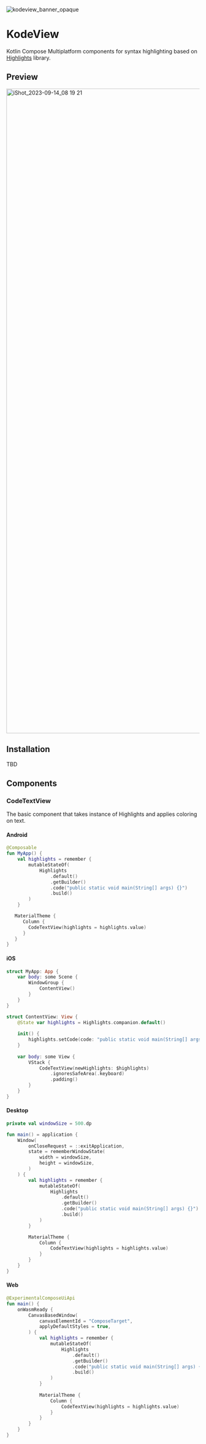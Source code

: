 ![kodeview_banner_opaque](https://github.com/SnipMeDev/KodeView/assets/8405055/59c6a2af-1b32-4a02-998f-ecae2296363a)

# KodeView

Kotlin Compose Multiplatform components for syntax highlighting based on
[Highlights](https://github.com/SnipMeDev/Highlights/blob/main/CHANGELOG.md) library.

## Preview

<img width="1680" alt="iShot_2023-09-14_08 19 21" src="https://github.com/SnipMeDev/KodeView/assets/8405055/adb205e4-ea16-41f7-aacb-de1085d6d5f5">

## Installation
TBD

## Components

### CodeTextView
The basic component that takes instance of Highlights and applies coloring on text.

#### Android

```kotlin
@Composable
fun MyApp() {
    val highlights = remember {
        mutableStateOf(
            Highlights
                .default()
                .getBuilder()
                .code("public static void main(String[] args) {}")
                .build()
        )
    }

   MaterialTheme {
      Column {
        CodeTextView(highlights = highlights.value)
      }
   }
}
```

#### iOS

```swift
struct MyApp: App {
    var body: some Scene {
        WindowGroup {
            ContentView()
        }
    }
}

struct ContentView: View {
    @State var highlights = Highlights.companion.default()
    
    init() {
        highlights.setCode(code: "public static void main(String[] args) {}")
    }
    
    var body: some View {
        VStack {
            CodeTextView(newHighlights: $highlights)
                .ignoresSafeArea(.keyboard)
                .padding()
        }
    }
}
```

#### Desktop

```kotlin
private val windowSize = 500.dp

fun main() = application {
    Window(
        onCloseRequest = ::exitApplication,
        state = rememberWindowState(
            width = windowSize,
            height = windowSize,
        )
    ) {
        val highlights = remember {
            mutableStateOf(
                Highlights
                    .default()
                    .getBuilder()
                    .code("public static void main(String[] args) {}")
                    .build()
            )
        }

        MaterialTheme {
            Column {
                CodeTextView(highlights = highlights.value)
            }
        }
    }
}
```

#### Web

```kotlin
@ExperimentalComposeUiApi
fun main() {
    onWasmReady {
        CanvasBasedWindow(
            canvasElementId = "ComposeTarget",
            applyDefaultStyles = true,
        ) {
            val highlights = remember {
                mutableStateOf(
                    Highlights
                        .default()
                        .getBuilder()
                        .code("public static void main(String[] args) {}")
                        .build()
                )
            }
    
            MaterialTheme {
                Column {
                    CodeTextView(highlights = highlights.value)
                }
            }
        }
    }
}
```
